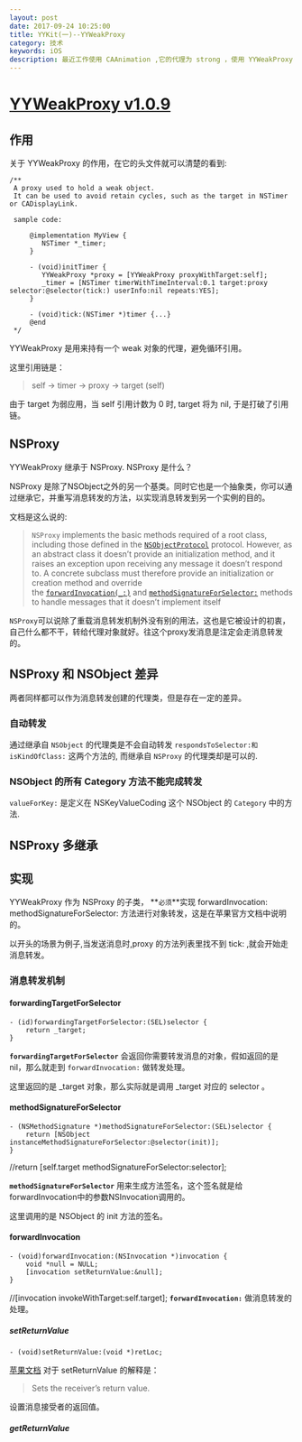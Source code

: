 ```yaml
---
layout: post
date: 2017-09-24 10:25:00
title: YYKit(一)--YYWeakProxy 
category: 技术
keywords: iOS
description: 最近工作使用 CAAnimation ,它的代理为 strong ，使用 YYWeakProxy 解决。故而阅读其代码学习。
---
```



[YYWeakProxy v1.0.9](https://github.com/ibireme/YYKit/blob/4e1bd1cfcdb3331244b219cbd37cc9b1ccb62b7a/YYKit/Utility/YYWeakProxy.h)
==============

## 作用

关于 YYWeakProxy 的作用，在它的头文件就可以清楚的看到:

```
/**
 A proxy used to hold a weak object.
 It can be used to avoid retain cycles, such as the target in NSTimer or CADisplayLink.
 
 sample code:
 
     @implementation MyView {
        NSTimer *_timer;
     }
     
     - (void)initTimer {
        YYWeakProxy *proxy = [YYWeakProxy proxyWithTarget:self];
        _timer = [NSTimer timerWithTimeInterval:0.1 target:proxy selector:@selector(tick:) userInfo:nil repeats:YES];
     }
     
     - (void)tick:(NSTimer *)timer {...}
     @end
 */
```
YYWeakProxy 是用来持有一个 weak 对象的代理，避免循环引用。

这里引用链是：

>self -> timer -> proxy -> target (self)

由于 target 为弱应用，当 self 引用计数为 0 时, target 将为 nil, 于是打破了引用链。

## NSProxy

YYWeakProxy 继承于 NSProxy. NSProxy 是什么？

NSProxy 是除了NSObject之外的另一个基类。同时它也是一个抽象类，你可以通过继承它，并重写消息转发的方法，以实现消息转发到另一个实例的目的。

文档是这么说的:
>`NSProxy` implements the basic methods required of a root class, including those defined in the [`NSObjectProtocol`](https://developer.apple.com/documentation/objectivec/nsobjectprotocol) protocol. However, as an abstract class it doesn’t provide an initialization method, and it raises an exception upon receiving any message it doesn’t respond to. A concrete subclass must therefore provide an initialization or creation method and override the [`forwardInvocation(_:)`](https://developer.apple.com/documentation/foundation/nsproxy/1416417-forwardinvocation) and [`methodSignatureForSelector:`](https://developer.apple.com/documentation/foundation/nsproxy/1589828-methodsignatureforselector) methods to handle messages that it doesn’t implement itself

`NSProxy`可以说除了重载消息转发机制外没有别的用法，这也是它被设计的初衷，自己什么都不干，转给代理对象就好。往这个proxy发消息是注定会走消息转发的。

## NSProxy 和 NSObject 差异

两者同样都可以作为消息转发创建的代理类，但是存在一定的差异。

### 自动转发

通过继承自 `NSObject` 的代理类是不会自动转发 `respondsToSelector:和isKindOfClass:` 这两个方法的, 而继承自 `NSProxy` 的代理类却是可以的.

### NSObject 的所有 Category 方法不能完成转发

`valueForKey:` 是定义在 NSKeyValueCoding 这个 NSObject 的 `Category` 中的方法.

## NSProxy 多继承

## 实现

YYWeakProxy 作为 NSProxy 的子类， **`必须`**实现 forwardInvocation: methodSignatureForSelector: 方法进行对象转发，这是在苹果官方文档中说明的。

以开头的场景为例子,当发送消息时,proxy 的方法列表里找不到 tick: ,就会开始走消息转发。

### 消息转发机制

#### forwardingTargetForSelector

```
- (id)forwardingTargetForSelector:(SEL)selector {
    return _target;
}
```

**`forwardingTargetForSelector`** 会返回你需要转发消息的对象，假如返回的是 nil，那么就走到 `forwardInvocation:` 做转发处理。

这里返回的是 _target 对象，那么实际就是调用 _target 对应的 selector 。


#### methodSignatureForSelector
```
- (NSMethodSignature *)methodSignatureForSelector:(SEL)selector {
    return [NSObject instanceMethodSignatureForSelector:@selector(init)];
}
```
//return [self.target methodSignatureForSelector:selector];

**`methodSignatureForSelector`** 用来生成方法签名，这个签名就是给forwardInvocation中的参数NSInvocation调用的。

这里调用的是 NSObject 的 init 方法的签名。


#### forwardInvocation

```
- (void)forwardInvocation:(NSInvocation *)invocation {
    void *null = NULL;
    [invocation setReturnValue:&null];
}
```
//[invocation invokeWithTarget:self.target];
**`forwardInvocation:`** 做消息转发的处理。 

##### setReturnValue

```
- (void)setReturnValue:(void *)retLoc;
```

[苹果文档](https://developer.apple.com/documentation/foundation/nsinvocation/1437848-setreturnvalue?language=objc) 对于 setReturnValue 的解释是： 

> Sets the receiver’s return value.

设置消息接受者的返回值。

##### getReturnValue






